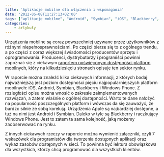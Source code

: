 ```yaml
---
title: 'Aplikacje mobilne dla włączenia i wspomagania'
date: '2012-06-08T11:27:13+02:00'
tags: ["aplikacje mobilme", "Android", "Symbian", "iOS", "Blackberry", "Windows Phone"]
categories:
    - artykuły
---
```


Urządzenia mobilne są coraz powszechniej używane przez użytkowników z różnymi niepełnosprawnościami. Po części bierze się to z ogólnego trendu, a po części z coraz większej świadomości producentów sprzętu i oprogramowania. Producenci, dystrybutorzy i programiści powinni zapoznać się z ciekawym [raportem poświęconym dostępności platform mobilnych](http://www.onevoiceict.org/news/moving-together-mobile-apps-inclusion-and-assistance), który na kilkudziesięciu stronach opisuje ten sektor rynku.

W raporcie można znaleźć kilka ciekawych informacji, z których bodaj najważniejszą jest poziom dostępności pięciu najpopularniejszych platform mobilnych: iOS, Android, Symbian, Blackberry i Windows Phone. Z rozległości opisu można wnosić o zakresie zaimplementowanych rozwiązań, a zatem właśnie o ogólnej dostępności. Warto te dane nałożyć na popularność poszczególnych platform i wówczas da się zauważyć, że bardzo silnie ze sobą korelują. Urządzenia Apple są najbardziej dostępne, a tuż na nimi jest Android i Symbian. Daleko w tyle są Blackberry i raczkujący Windows Phone. Jest to zatem ta sama kolejność, jaką możemy zaobserwować na rynku.

Z innych ciekawych rzeczy w raporcie można wymienić załączniki, czyli 7 wskazówek dla programistów dla tworzenia dostępnych aplikacji oraz wykaz zasobów dostępnych w sieci. To powinna być lektura obowiązkowa dla wszystkich, którzy chcą programować dla wszystkich klientów.

